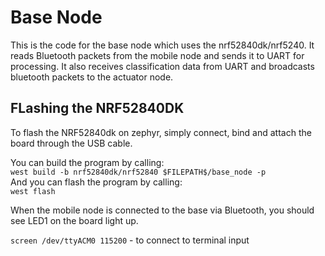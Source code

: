 # Base Node  

This is the code for the base node which uses the nrf52840dk/nrf5240. 
It reads Bluetooth packets from the mobile node and sends it to UART for 
processing. It also receives classification data from UART and broadcasts 
bluetooth packets to the actuator node.  

## FLashing the NRF52840DK  

To flash the NRF52840dk on zephyr, simply connect, bind and attach the board 
through the USB cable.  

You can build the program by calling:  
``west build -b nrf52840dk/nrf52840 $FILEPATH$/base_node -p``  
And you can flash the program by calling:  
``west flash``  

When the mobile node is connected to the base via Bluetooth, you should see 
LED1 on the board light up.  

``screen /dev/ttyACM0 115200`` - to connect to terminal input  